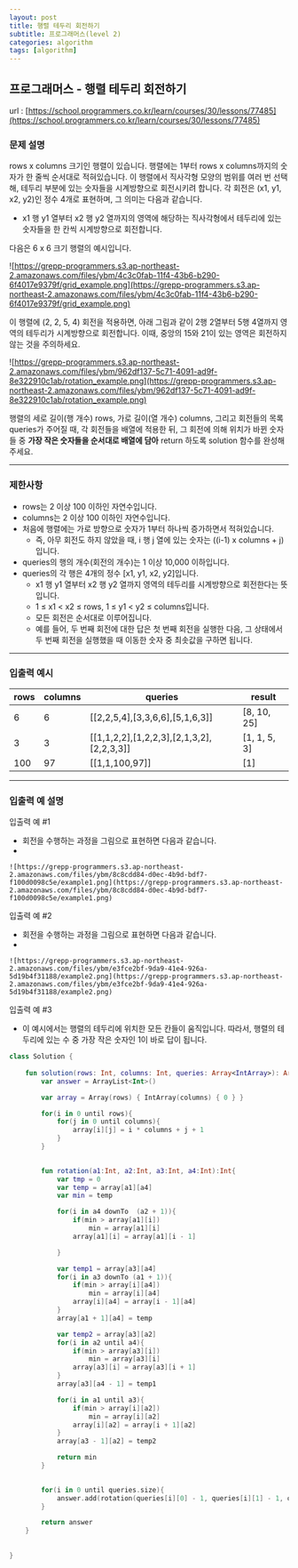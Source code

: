 ```yaml
---
layout: post
title: 행렬 테두리 회전하기
subtitle: 프로그래머스(level 2)
categories: algorithm
tags: [algorithm]
---
```


## 프로그래머스 - 행렬 테두리 회전하기

url : [https://school.programmers.co.kr/learn/courses/30/lessons/77485](https://school.programmers.co.kr/learn/courses/30/lessons/77485)

### **문제 설명**

rows x columns 크기인 행렬이 있습니다. 행렬에는 1부터 rows x columns까지의 숫자가 한 줄씩 순서대로 적혀있습니다. 이 행렬에서 직사각형 모양의 범위를 여러 번 선택해, 테두리 부분에 있는 숫자들을 시계방향으로 회전시키려 합니다. 각 회전은 (x1, y1, x2, y2)인 정수 4개로 표현하며, 그 의미는 다음과 같습니다.

- x1 행 y1 열부터 x2 행 y2 열까지의 영역에 해당하는 직사각형에서 테두리에 있는 숫자들을 한 칸씩 시계방향으로 회전합니다.

다음은 6 x 6 크기 행렬의 예시입니다.

![https://grepp-programmers.s3.ap-northeast-2.amazonaws.com/files/ybm/4c3c0fab-11f4-43b6-b290-6f4017e9379f/grid_example.png](https://grepp-programmers.s3.ap-northeast-2.amazonaws.com/files/ybm/4c3c0fab-11f4-43b6-b290-6f4017e9379f/grid_example.png)

이 행렬에 (2, 2, 5, 4) 회전을 적용하면, 아래 그림과 같이 2행 2열부터 5행 4열까지 영역의 테두리가 시계방향으로 회전합니다. 이때, 중앙의 15와 21이 있는 영역은 회전하지 않는 것을 주의하세요.

![https://grepp-programmers.s3.ap-northeast-2.amazonaws.com/files/ybm/962df137-5c71-4091-ad9f-8e322910c1ab/rotation_example.png](https://grepp-programmers.s3.ap-northeast-2.amazonaws.com/files/ybm/962df137-5c71-4091-ad9f-8e322910c1ab/rotation_example.png)

행렬의 세로 길이(행 개수) rows, 가로 길이(열 개수) columns, 그리고 회전들의 목록 queries가 주어질 때, 각 회전들을 배열에 적용한 뒤, 그 회전에 의해 위치가 바뀐 숫자들 중 **가장 작은 숫자들을 순서대로 배열에 담아** return 하도록 solution 함수를 완성해주세요.

---

### 제한사항

- rows는 2 이상 100 이하인 자연수입니다.
- columns는 2 이상 100 이하인 자연수입니다.
- 처음에 행렬에는 가로 방향으로 숫자가 1부터 하나씩 증가하면서 적혀있습니다.
    - 즉, 아무 회전도 하지 않았을 때, i 행 j 열에 있는 숫자는 ((i-1) x columns + j)입니다.
- queries의 행의 개수(회전의 개수)는 1 이상 10,000 이하입니다.
- queries의 각 행은 4개의 정수 [x1, y1, x2, y2]입니다.
    - x1 행 y1 열부터 x2 행 y2 열까지 영역의 테두리를 시계방향으로 회전한다는 뜻입니다.
    - 1 ≤ x1 < x2 ≤ rows, 1 ≤ y1 < y2 ≤ columns입니다.
    - 모든 회전은 순서대로 이루어집니다.
    - 예를 들어, 두 번째 회전에 대한 답은 첫 번째 회전을 실행한 다음, 그 상태에서 두 번째 회전을 실행했을 때 이동한 숫자 중 최솟값을 구하면 됩니다.

---

### 입출력 예시

| rows | columns | queries | result |
| --- | --- | --- | --- |
| 6 | 6 | [[2,2,5,4],[3,3,6,6],[5,1,6,3]] | [8, 10, 25] |
| 3 | 3 | [[1,1,2,2],[1,2,2,3],[2,1,3,2],[2,2,3,3]] | [1, 1, 5, 3] |
| 100 | 97 | [[1,1,100,97]] | [1] |

---

### 입출력 예 설명

입출력 예 #1

- 회전을 수행하는 과정을 그림으로 표현하면 다음과 같습니다.
- 
    
    ![https://grepp-programmers.s3.ap-northeast-2.amazonaws.com/files/ybm/8c8cdd84-d0ec-4b9d-bdf7-f100d0098c5e/example1.png](https://grepp-programmers.s3.ap-northeast-2.amazonaws.com/files/ybm/8c8cdd84-d0ec-4b9d-bdf7-f100d0098c5e/example1.png)
    

입출력 예 #2

- 회전을 수행하는 과정을 그림으로 표현하면 다음과 같습니다.
- 
    
    ![https://grepp-programmers.s3.ap-northeast-2.amazonaws.com/files/ybm/e3fce2bf-9da9-41e4-926a-5d19b4f31188/example2.png](https://grepp-programmers.s3.ap-northeast-2.amazonaws.com/files/ybm/e3fce2bf-9da9-41e4-926a-5d19b4f31188/example2.png)
    

입출력 예 #3

- 이 예시에서는 행렬의 테두리에 위치한 모든 칸들이 움직입니다. 따라서, 행렬의 테두리에 있는 수 중 가장 작은 숫자인 1이 바로 답이 됩니다.

```kotlin
class Solution {
    
    fun solution(rows: Int, columns: Int, queries: Array<IntArray>): ArrayList<Int> {
        var answer = ArrayList<Int>()

        var array = Array(rows) { IntArray(columns) { 0 } }

        for(i in 0 until rows){
            for(j in 0 until columns){
                array[i][j] = i * columns + j + 1
            }
        }
        

        fun rotation(a1:Int, a2:Int, a3:Int, a4:Int):Int{
            var tmp = 0
            var temp = array[a1][a4]
            var min = temp

            for(i in a4 downTo  (a2 + 1)){
                if(min > array[a1][i])
                    min = array[a1][i]
                array[a1][i] = array[a1][i - 1]

            }

            var temp1 = array[a3][a4]
            for(i in a3 downTo (a1 + 1)){
                if(min > array[i][a4])
                    min = array[i][a4]
                array[i][a4] = array[i - 1][a4]
            }
            array[a1 + 1][a4] = temp

            var temp2 = array[a3][a2]
            for(i in a2 until a4){
                if(min > array[a3][i])
                    min = array[a3][i]
                array[a3][i] = array[a3][i + 1]
            }
            array[a3][a4 - 1] = temp1

            for(i in a1 until a3){
                if(min > array[i][a2])
                    min = array[i][a2]
                array[i][a2] = array[i + 1][a2]
            }
            array[a3 - 1][a2] = temp2

            return min
        }
        

        for(i in 0 until queries.size){
            answer.add(rotation(queries[i][0] - 1, queries[i][1] - 1, queries[i][2] - 1, queries[i][3] - 1))
        }

        return answer
    }
    
    
}
```